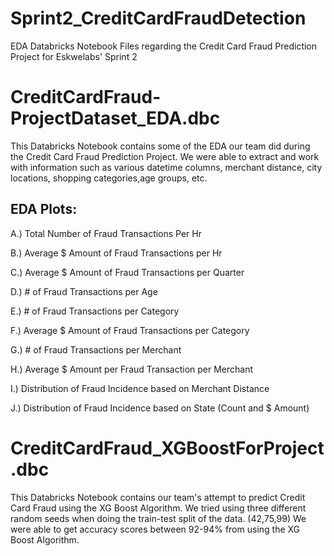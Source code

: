 # Sprint2_CreditCardFraudDetection
EDA Databricks Notebook Files regarding the Credit Card Fraud Prediction Project for Eskwelabs' Sprint 2

# CreditCardFraud-ProjectDataset_EDA.dbc
This Databricks Notebook contains some of the EDA our team did during the Credit Card Fraud Prediction Project.
We were able to extract and work with information such as various datetime columns, merchant distance, city locations, shopping categories,age groups, etc.

## EDA Plots:
A.) Total Number of Fraud Transactions Per Hr

B.) Average $ Amount of Fraud Transactions per Hr

C.) Average $ Amount of Fraud Transactions per Quarter

D.) # of Fraud Transactions per Age

E.) # of Fraud Transactions per Category

F.) Average $ Amount of Fraud Transactions per Category

G.) # of Fraud Transactions per Merchant

H.) Average $ Amount per Fraud Transaction per Merchant

I.) Distribution of Fraud Incidence based on Merchant Distance

J.) Distribution of Fraud Incidence based on State (Count and $ Amount)

# CreditCardFraud_XGBoostForProject.dbc

This Databricks Notebook contains our team's attempt to predict Credit Card Fraud using the XG Boost Algorithm. We tried using three different random seeds when doing the train-test split of the data. (42,75,99) We were able to get accuracy scores between 92-94% from using the XG Boost Algorithm.
